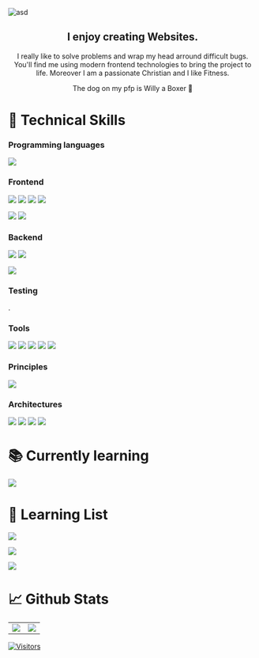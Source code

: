 ![asd](https://user-images.githubusercontent.com/45995648/148986147-8f6fc7d1-410a-401c-9ca9-df7ed7552486.png)
<div align="center">
 <h2> I enjoy creating Websites. </h2>
 <p> I really like to solve problems and wrap my head arround difficult bugs.
  You'll find me using modern frontend technologies to bring the project to life. 
  Moreover I am a passionate Christian and I like Fitness.</p>
<p>The dog on my pfp is Willy a Boxer 🐶</p>
</div>

# 💼 Technical Skills

### Programming languages

![](https://img.shields.io/badge/Code-JavaScript-informational?style=flat&logo=JavaScript&color=F7DF1E)

### Frontend

![](https://img.shields.io/badge/Style-HTML5-informational?style=flat&logo=HTML5&color=E34F26)
![](https://img.shields.io/badge/Style-CSS3-informational?style=flat&logo=CSS3&color=1572B6)
![](https://img.shields.io/badge/Style-SASS-informational?style=flat&logo=SASS&color=cc6598)
![](https://img.shields.io/badge/Style-Bootstrap-informational?style=flat&logo=Bootstrap&color=7952B3)

![](https://img.shields.io/badge/Library-React-informational?style=flat&logo=react&color=61DAFB)
![](https://img.shields.io/badge/Library-CRA-informational?style=flat&logo=createreactapp&color=09D3AC)


### Backend

![](https://img.shields.io/badge/Library-Node.js-informational?style=flat&logo=Node.js&color=82bb01)
![](https://img.shields.io/badge/Library-Express.js-informational?style=flat&logo=Express&color=333)

![](https://img.shields.io/badge/Database-MongoDB-informational?style=flat&logo=MongoDB&color=47a248)

### Testing
.

### Tools

![](https://img.shields.io/badge/Tools-Git-informational?style=flat&logo=Git&color=F05032)
![](https://img.shields.io/badge/Tools-GitHub-informational?style=flat&logo=GitHub&color=181717)
![](https://img.shields.io/badge/Tools-NPM-informational?style=flat&logo=NPM&color=CB3837)
![](https://img.shields.io/badge/Tools-Netlify-informational?style=flat&logo=netlify&color=00C7B7)
![](https://img.shields.io/badge/Tools-VSCode-informational?style=flat&logo=visualstudiocode&color=007ACC)

### Principles 

![](https://img.shields.io/badge/Principles-CleanCode-informational?style=flat&logo=CleanCode&color=333)

### Architectures

![](https://img.shields.io/badge/Architecture-ResponsiveDesign-informational?style=flat&logo=DRY&color=333)
![](https://img.shields.io/badge/Architecture-MobileFirstDesign-informational?style=flat&logo=DRY&color=333)
![](https://img.shields.io/badge/Architecture-OOP-informational?style=flat&logo=OOP&color=333)
![](https://img.shields.io/badge/Architecture-MVC/MVVM-informational?style=flat&logo=DRY&color=333)


# 📚 Currently learning 

![](https://img.shields.io/badge/Library-Next.js-informational?style=flat&logo=nextdotjs&color=000000)

# 📝 Learning List

![](https://img.shields.io/badge/Code-TypeScript-informational?style=flat&logo=typescript&color=3178C6)

![](https://img.shields.io/badge/Testing-Jest-informational?style=flat&logo=Jest&color=C21325)

![](https://img.shields.io/badge/Principles-Scrum-informational?style=flat&logo=Scrum&color=333)

# 📈 Github Stats 
<table>
  <tr>
    <td valign="top">
      <img src="https://github-readme-stats.vercel.app/api/top-langs/?username=maxschneidercodes&layout=compact" />
    </td>
   <td valign="top">
    <img src="https://github-readme-stats.vercel.app/api?username=maxschneidercodes&show_icons=true&title_color=ffffff&icon_color=34abeb&text_color=daf7dc&bg_color=151515" />
   </td>
</table>

 [![Visitors](https://visitor-badge.glitch.me/badge?page_id=maxschneidercodes.maxschneidercodes)](https://maxschneidercodes.netlify.app/)

